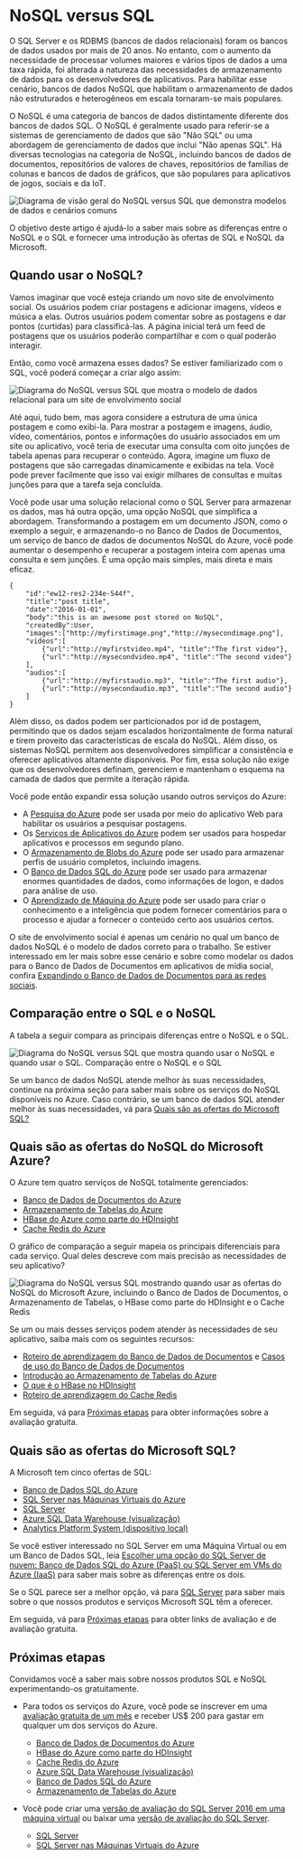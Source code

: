 <properties
	pageTitle="Quando usar NoSQL versus SQL | Microsoft Azure"
	description="Compare os benefícios do uso de soluções NoSQL não relacionais no que tange às soluções SQL. Saiba se um dos serviços do NoSQL do Microsoft Azure ou soluções do SQL Server é mais adequado ao seu cenário."
	keywords="nosql vs. sql, quando usar NoSQL, sql vs. nosql"
	services="documentdb"
	documentationCenter=""
	authors="mimig1"
	manager="jhubbard"
	editor=""/>

<tags
	ms.service="documentdb"
	ms.workload="data-services"
	ms.tgt_pltfrm="na"
	ms.devlang="dotnet"
	ms.topic="article" 
	ms.date="06/24/2016"
	ms.author="mimig"/>

# NoSQL versus SQL

O SQL Server e os RDBMS (bancos de dados relacionais) foram os bancos de dados usados por mais de 20 anos. No entanto, com o aumento da necessidade de processar volumes maiores e vários tipos de dados a uma taxa rápida, foi alterada a natureza das necessidades de armazenamento de dados para os desenvolvedores de aplicativos. Para habilitar esse cenário, bancos de dados NoSQL que habilitam o armazenamento de dados não estruturados e heterogêneos em escala tornaram-se mais populares.

O NoSQL é uma categoria de bancos de dados distintamente diferente dos bancos de dados SQL. O NoSQL é geralmente usado para referir-se a sistemas de gerenciamento de dados que são "Não SQL" ou uma abordagem de gerenciamento de dados que inclui "Não apenas SQL". Há diversas tecnologias na categoria de NoSQL, incluindo bancos de dados de documentos, repositórios de valores de chaves, repositórios de famílias de colunas e bancos de dados de gráficos, que são populares para aplicativos de jogos, sociais e da IoT.

![Diagrama de visão geral do NoSQL versus SQL que demonstra modelos de dados e cenários comuns](./media/documentdb-nosql-vs-sql/nosql-vs-sql-overview.png)

O objetivo deste artigo é ajudá-lo a saber mais sobre as diferenças entre o NoSQL e o SQL e fornecer uma introdução às ofertas de SQL e NoSQL da Microsoft.

## Quando usar o NoSQL?

Vamos imaginar que você esteja criando um novo site de envolvimento social. Os usuários podem criar postagens e adicionar imagens, vídeos e música a elas. Outros usuários podem comentar sobre as postagens e dar pontos (curtidas) para classificá-las. A página inicial terá um feed de postagens que os usuários poderão compartilhar e com o qual poderão interagir.

Então, como você armazena esses dados? Se estiver familiarizado com o SQL, você poderá começar a criar algo assim:

![Diagrama do NoSQL versus SQL que mostra o modelo de dados relacional para um site de envolvimento social](./media/documentdb-nosql-vs-sql/nosql-vs-sql-social.png)

Até aqui, tudo bem, mas agora considere a estrutura de uma única postagem e como exibi-la. Para mostrar a postagem e imagens, áudio, vídeo, comentários, pontos e informações do usuário associados em um site ou aplicativo, você teria de executar uma consulta com oito junções de tabela apenas para recuperar o conteúdo. Agora, imagine um fluxo de postagens que são carregadas dinamicamente e exibidas na tela. Você pode prever facilmente que isso vai exigir milhares de consultas e muitas junções para que a tarefa seja concluída.

Você pode usar uma solução relacional como o SQL Server para armazenar os dados, mas há outra opção, uma opção NoSQL que simplifica a abordagem. Transformando a postagem em um documento JSON, como o exemplo a seguir, e armazenando-o no Banco de Dados de Documentos, um serviço de banco de dados de documentos NoSQL do Azure, você pode aumentar o desempenho e recuperar a postagem inteira com apenas uma consulta e sem junções. É uma opção mais simples, mais direta e mais eficaz.

    {
        "id":"ew12-res2-234e-544f",
        "title":"post title",
        "date":"2016-01-01",
        "body":"this is an awesome post stored on NoSQL",
        "createdBy":User,
        "images":["http://myfirstimage.png","http://mysecondimage.png"],
        "videos":[
            {"url":"http://myfirstvideo.mp4", "title":"The first video"},
            {"url":"http://mysecondvideo.mp4", "title":"The second video"}
        ],
        "audios":[
            {"url":"http://myfirstaudio.mp3", "title":"The first audio"},
            {"url":"http://mysecondaudio.mp3", "title":"The second audio"}
        ]
    }

Além disso, os dados podem ser particionados por id de postagem, permitindo que os dados sejam escalados horizontalmente de forma natural e tirem proveito das características de escala do NoSQL. Além disso, os sistemas NoSQL permitem aos desenvolvedores simplificar a consistência e oferecer aplicativos altamente disponíveis. Por fim, essa solução não exige que os desenvolvedores definam, gerenciem e mantenham o esquema na camada de dados que permite a iteração rápida.

Você pode então expandir essa solução usando outros serviços do Azure:

- A [Pesquisa do Azure](https://azure.microsoft.com/services/search/) pode ser usada por meio do aplicativo Web para habilitar os usuários a pesquisar postagens.
- Os [Serviços de Aplicativos do Azure](https://azure.microsoft.com/services/app-service/) podem ser usados para hospedar aplicativos e processos em segundo plano.
- O [Armazenamento de Blobs do Azure](https://azure.microsoft.com/services/storage/) pode ser usado para armazenar perfis de usuário completos, incluindo imagens.
- O [Banco de Dados SQL do Azure](https://azure.microsoft.com/services/sql-database/) pode ser usado para armazenar enormes quantidades de dados, como informações de logon, e dados para análise de uso.
- O [Aprendizado de Máquina do Azure](https://azure.microsoft.com/services/machine-learning/) pode ser usado para criar o conhecimento e a inteligência que podem fornecer comentários para o processo e ajudar a fornecer o conteúdo certo aos usuários certos.

O site de envolvimento social é apenas um cenário no qual um banco de dados NoSQL é o modelo de dados correto para o trabalho. Se estiver interessado em ler mais sobre esse cenário e sobre como modelar os dados para o Banco de Dados de Documentos em aplicativos de mídia social, confira [Expandindo o Banco de Dados de Documentos para as redes sociais](documentdb-social-media-apps.md).

## Comparação entre o SQL e o NoSQL

A tabela a seguir compara as principais diferenças entre o NoSQL e o SQL.

![Diagrama do NoSQL versus SQL que mostra quando usar o NoSQL e quando usar o SQL. Comparação entre o NoSQL e o SQL](./media/documentdb-nosql-vs-sql/nosql-vs-sql-comparison.png)

Se um banco de dados NoSQL atende melhor às suas necessidades, continue na próxima seção para saber mais sobre os serviços do NoSQL disponíveis no Azure. Caso contrário, se um banco de dados SQL atender melhor às suas necessidades, vá para [Quais são as ofertas do Microsoft SQL?](#what-are-the-microsoft-sql-offerings)

## Quais são as ofertas do NoSQL do Microsoft Azure?

O Azure tem quatro serviços de NoSQL totalmente gerenciados:

- [Banco de Dados de Documentos do Azure](https://azure.microsoft.com/services/documentdb/)
- [Armazenamento de Tabelas do Azure](https://azure.microsoft.com/services/storage/)
- [HBase do Azure como parte do HDInsight](https://azure.microsoft.com/services/hdinsight/)
- [Cache Redis do Azure](https://azure.microsoft.com/services/cache/)

O gráfico de comparação a seguir mapeia os principais diferenciais para cada serviço. Qual deles descreve com mais precisão as necessidades de seu aplicativo?

![Diagrama do NoSQL versus SQL mostrando quando usar as ofertas do NoSQL do Microsoft Azure, incluindo o Banco de Dados de Documentos, o Armazenamento de Tabelas, o HBase como parte do HDInsight e o Cache Redis](./media/documentdb-nosql-vs-sql/nosql-vs-sql-documentdb-storage-hbase-hdinsight-redis-cache.png)

Se um ou mais desses serviços podem atender às necessidades de seu aplicativo, saiba mais com os seguintes recursos:

- [Roteiro de aprendizagem do Banco de Dados de Documentos](https://azure.microsoft.com/documentation/learning-paths/documentdb/) e [Casos de uso do Banco de Dados de Documentos](documentdb-use-cases.md)
- [Introdução ao Armazenamento de Tabelas do Azure](../storage/storage-dotnet-how-to-use-tables.md)
- [O que é o HBase no HDInsight](../hdinsight/hdinsight-hbase-overview.md)
- [Roteiro de aprendizagem do Cache Redis](https://azure.microsoft.com/documentation/learning-paths/redis-cache/)

Em seguida, vá para [Próximas etapas](#next-steps) para obter informações sobre a avaliação gratuita.

## Quais são as ofertas do Microsoft SQL?

A Microsoft tem cinco ofertas de SQL:

- [Banco de Dados SQL do Azure](https://azure.microsoft.com/services/sql-database/)
- [SQL Server nas Máquinas Virtuais do Azure](https://azure.microsoft.com/services/virtual-machines/sql-server/)
- [SQL Server](https://www.microsoft.com/server-cloud/products/sql-server-2016/)
- [Azure SQL Data Warehouse (visualização)](https://azure.microsoft.com/services/sql-data-warehouse/)
- [Analytics Platform System (dispositivo local)](https://www.microsoft.com/pt-BR/server-cloud/products/analytics-platform-system/)

Se você estiver interessado no SQL Server em uma Máquina Virtual ou em um Banco de Dados SQL, leia [Escolher uma opção do SQL Server de nuvem: Banco de Dados SQL do Azure (PaaS) ou SQL Server em VMs do Azure (IaaS)](../sql-database/data-management-azure-sql-database-and-sql-server-iaas.md) para saber mais sobre as diferenças entre os dois.

Se o SQL parece ser a melhor opção, vá para [SQL Server](https://www.microsoft.com/server-cloud/products/) para saber mais sobre o que nossos produtos e serviços Microsoft SQL têm a oferecer.

Em seguida, vá para [Próximas etapas](#next-steps) para obter links de avaliação e de avaliação gratuita.

## Próximas etapas

Convidamos você a saber mais sobre nossos produtos SQL e NoSQL experimentando-os gratuitamente.

- Para todos os serviços do Azure, você pode se inscrever em uma [avaliação gratuita de um mês](https://azure.microsoft.com/pricing/free-trial/) e receber US$ 200 para gastar em qualquer um dos serviços do Azure.
    - [Banco de Dados de Documentos do Azure](https://azure.microsoft.com/services/documentdb/)
    - [HBase do Azure como parte do HDInsight](https://azure.microsoft.com/services/hdinsight/)
    - [Cache Redis do Azure](https://azure.microsoft.com/services/cache/)
    - [Azure SQL Data Warehouse (visualização)](https://azure.microsoft.com/services/sql-data-warehouse/)
    - [Banco de Dados SQL do Azure](https://azure.microsoft.com/services/sql-database/)
    - [Armazenamento de Tabelas do Azure](https://azure.microsoft.com/services/storage/)

- Você pode criar uma [versão de avaliação do SQL Server 2016 em uma máquina virtual](https://azure.microsoft.com/marketplace/partners/microsoft/sqlserver2016ctp33evaluationwindowsserver2012r2/) ou baixar uma [versão de avaliação do SQL Server](https://www.microsoft.com/pt-BR/evalcenter/evaluate-sql-server-2016).
    - [SQL Server](https://www.microsoft.com/server-cloud/products/sql-server-2016/)
    - [SQL Server nas Máquinas Virtuais do Azure](https://azure.microsoft.com/services/virtual-machines/sql-server/)

<!---HONumber=AcomDC_0629_2016-->